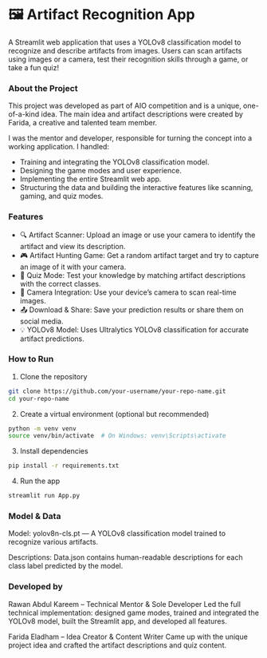 # 🖼️ Artifact Recognition App

A Streamlit web application that uses a YOLOv8 classification model to recognize and describe artifacts from images. Users can scan artifacts using images or a camera, test their recognition skills through a game, or take a fun quiz!

### About the Project
This project was developed as part of AIO competition and is a unique, one-of-a-kind idea.
The main idea and artifact descriptions were created by Farida, a creative and talented team member.

I was the mentor and developer, responsible for turning the concept into a working application. I handled:

- Training and integrating the YOLOv8 classification model.
- Designing the game modes and user experience.
- Implementing the entire Streamlit web app.
- Structuring the data and building the interactive features like scanning, gaming, and quiz modes.


### Features

- 🔍 Artifact Scanner: Upload an image or use your camera to identify the artifact and view its description.
- 🎮 Artifact Hunting Game: Get a random artifact target and try to capture an image of it with your camera.
- 🧠 Quiz Mode: Test your knowledge by matching artifact descriptions with the correct classes.
- 📸 Camera Integration: Use your device’s camera to scan real-time images.
- 📤 Download & Share: Save your prediction results or share them on social media.
- 💡 YOLOv8 Model: Uses Ultralytics YOLOv8 classification for accurate artifact predictions.

### How to Run
1. Clone the repository
```bash
git clone https://github.com/your-username/your-repo-name.git
cd your-repo-name
```
2. Create a virtual environment (optional but recommended)
```bash
python -m venv venv
source venv/bin/activate  # On Windows: venv\Scripts\activate
```
3. Install dependencies
```bash
pip install -r requirements.txt
```
4. Run the app
```bash
streamlit run App.py
```

### Model & Data
Model: yolov8n-cls.pt — A YOLOv8 classification model trained to recognize various artifacts.

Descriptions: Data.json contains human-readable descriptions for each class label predicted by the model.

### Developed by
Rawan Abdul Kareem – Technical Mentor & Sole Developer
Led the full technical implementation: designed game modes, trained and integrated the YOLOv8 model, built the Streamlit app, and developed all features.

Farida Eladham – Idea Creator & Content Writer
Came up with the unique project idea and crafted the artifact descriptions and quiz content.
